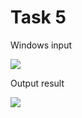 Task 5
====================

Windows input 

![](https://github.com/DzmitrySiarheyeu/Epam/Second-chapter-of-the-course/blob/main/One-dimensional%20arrays.%20Sorts/Task%205/img/1.PNG)

Output result

![](https://github.com/DzmitrySiarheyeu/Epam/Second-chapter-of-the-course/blob/main/One-dimensional%20arrays.%20Sorts/Task%205/img/2.PNG)
